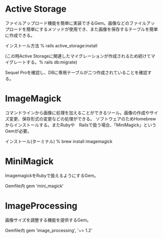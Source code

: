  # Active Storage  
ファイルアップロード機能を簡単に実装できるGem。画像などのファイルアップロードを簡単にするメソッドが使用でき、また画像を保存するテーブルを簡単に作成できる。

インストール方法
% rails active_storage:install  

(この時Active Storageに関連したマイグレーションが作成されるため続けてマイグレートする。% rails db:migrate)

Sequel Proを確認し、DBに専用テーブルが二つ作成されていることを確認する。

 # ImageMagick
 コマンドラインから画像に処理を加えることができるツール。画像の作成やサイズ変更、保存形式の変更などの処理ができる。
 ソフトウェアのためHomebrewからインストールする。またRubyや　Railsで扱う場合、「MiniMagick」というGemが必要。
 
 インストール(ターミナル)
 % brew install imagemagick
 
 # MiniMagick
 ImagemagickをRubyで扱えるようにするGem。
 
 Gemfile内
 gem 'mini_magick'
 
 
 # ImageProcessing
 画像サイズを調整する機能を提供するGem。
 
 Gemfile内
 gem 'image_processing', '~> 1.2'
